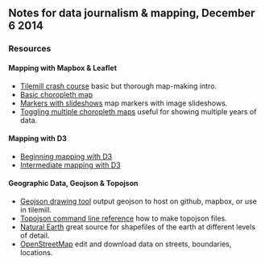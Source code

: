 Notes for data journalism & mapping, December 6 2014
----------------------------------------------------

### Resources

#### Mapping with Mapbox & Leaflet

- [Tilemill crash course](https://www.mapbox.com/tilemill/docs/crashcourse/introduction/) basic but thorough map-making intro.
- [Basic choropleth map](https://www.mapbox.com/mapbox.js/example/v1.0.0/choropleth/)
- [Markers with slideshows](https://www.mapbox.com/mapbox.js/example/v1.0.0/markers-with-image-slideshow/) map markers with image slideshows.
- [Toggling multiple choropleth maps](https://www.mapbox.com/mapbox.js/example/v1.0.0/choropleth-joined-data-multiple-variables/) useful for showing multiple years of data.

#### Mapping with D3

- [Beginning mapping with D3](http://bost.ocks.org/mike/map/)
- [Intermediate mapping with D3](http://bost.ocks.org/mike/bubble-map/)

#### Geographic Data, Geojson & Topojson

- [Geojson drawing tool](http://geojson.io/) output geojson to host on github, mapbox, or use in tilemill.
- [Topojson command line reference](https://github.com/mbostock/topojson/wiki/Command-Line-Reference) how to make topojson files.
- [Natural Earth](http://www.naturalearthdata.com/) great source for shapefiles of the earth at different levels of detail.
- [OpenStreetMap](http://www.openstreetmap.org/) edit and download data on streets, boundaries, locations.
